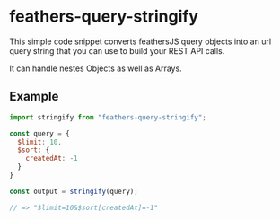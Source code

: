 # feathers-query-stringify

This simple code snippet converts feathersJS query objects into an url query string that you can use to build your REST API calls.

It can handle nestes Objects as well as Arrays.

## Example

```js
import stringify from "feathers-query-stringify";

const query = {
  $limit: 10,
  $sort: {
    createdAt: -1
  }
}

const output = stringify(query);

// => "$limit=10&$sort[createdAt]=-1"
```
